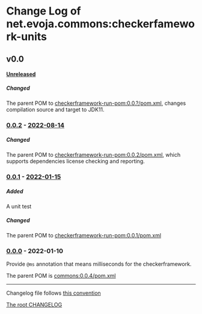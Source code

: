 # Change Log of net.evoja.commons:checkerfamework-units

<!---
#### [Unreleased][unreleased]
##### Added
##### Changed
##### Deprecated
##### Removed
##### Fixed
##### Security
##### Broken
--->





## v0.0
#### [Unreleased][unreleased]
##### Changed
The parent POM to [checkerframework-run-pom:0.0.?/pom.xml](https://github.com/evoja/java-commons/blob/checkerframework-run-pom/0.0.?/checkerframework-run-pom/pom.xml),
changes compilation source and target to JDK11.


### [0.0.2] - [2022-08-14][c-0.0.2]
##### Changed
The parent POM to [checkerframework-run-pom:0.0.2/pom.xml](https://github.com/evoja/java-commons/blob/checkerframework-run-pom/0.0.2/checkerframework-run-pom/pom.xml),
which supports dependencies license checking and reporting.


### [0.0.1] - [2022-01-15][c-0.0.1]
##### Added
A unit test

##### Changed
The parent POM to [checkerframework-run-pom:0.0.1/pom.xml](https://github.com/evoja/java-commons/blob/checkerframework-run-pom/0.0.1/checkerframework-run-pom/pom.xml)


### [0.0.0] - 2022-01-10

Provide `@ms` annotation that means milliseconds for the checkerframework.

The parent POM is [commons:0.0.4/pom.xml](https://github.com/evoja/java-commons/blob/commons/0.0.4/pom.xml)





------------
Changelog file follows [this convention](https://keepachangelog.com/)

[The root CHANGELOG](/CHANGELOG.md)


[unreleased]: https://github.com/evoja/java-commons/compare/checkerframework-units/0.0.2...master

[c-0.0.2]: https://github.com/evoja/java-commons/compare/checkerframework-units/0.0.1...checkerframework-units/0.0.2
[0.0.2]: https://github.com/evoja/java-commons/tree/checkerframework-units/0.0.2

[c-0.0.1]: https://github.com/evoja/java-commons/compare/checkerframework-units/0.0.0...checkerframework-units/0.0.1
[0.0.1]: https://github.com/evoja/java-commons/tree/checkerframework-units/0.0.1

[0.0.0]: https://github.com/evoja/java-commons/tree/checkerframework-units/0.0.0
